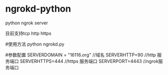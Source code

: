 # ngrokd-python
python ngrok server

目前支持tcp http  https

#使用方法
python ngrokd.py


#参数配置
SERVERDOMAIN = "16116.org"   //域名
SERVERHTTP=90       //http 服务端口
SERVERHTTPS=444     //https 服务端口
SERVERPORT=4443     //ngrok服务端口

